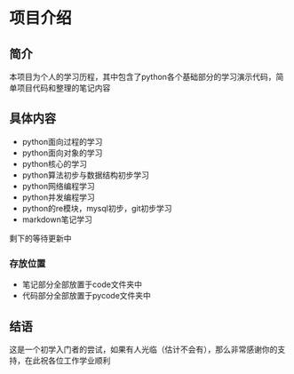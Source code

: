 # 项目介绍
## 简介
本项目为个人的学习历程，其中包含了python各个基础部分的学习演示代码，简单项目代码和整理的笔记内容
## 具体内容
* python面向过程的学习
* python面向对象的学习
* python核心的学习
* python算法初步与数据结构初步学习
* python网络编程学习
* python并发编程学习
* python的re模块，mysql初步，git初步学习
* markdown笔记学习

剩下的等待更新中
### 存放位置
* 笔记部分全部放置于code文件夹中
* 代码部分全部放置于pycode文件夹中
## 结语
这是一个初学入门者的尝试，如果有人光临（估计不会有），那么非常感谢你的支持，在此祝各位工作学业顺利
